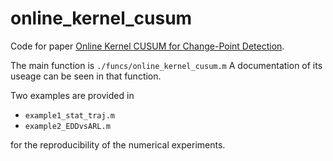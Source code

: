 # online_kernel_cusum

Code for paper [Online Kernel CUSUM for Change-Point Detection](https://arxiv.org/pdf/2211.15070.pdf).

The main function is `./funcs/online_kernel_cusum.m`
A documentation of its useage can be seen in that function.

Two examples are provided in 
* `example1_stat_traj.m`
* `example2_EDDvsARL.m`

for the reproducibility of the numerical experiments.

